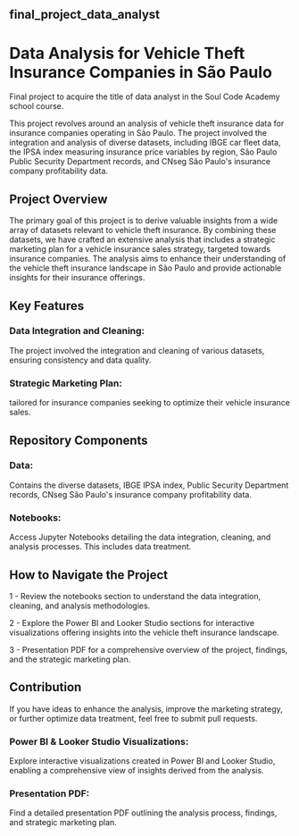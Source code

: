 ## final_project_data_analyst
# Data Analysis for Vehicle Theft Insurance Companies in São Paulo 

Final project to acquire the title of data analyst in the Soul Code Academy school course.

This project revolves around an analysis of vehicle theft insurance data for insurance companies operating in São Paulo. The project involved the integration and analysis of diverse datasets, including IBGE car fleet data, the IPSA index measuring insurance price variables by region, São Paulo Public Security Department records, and CNseg São Paulo's insurance company profitability data.

## Project Overview
The primary goal of this project is to derive valuable insights from a wide array of datasets relevant to vehicle theft insurance. By combining these datasets, we have crafted an extensive analysis that includes a strategic marketing plan for a vehicle insurance sales strategy, targeted towards insurance companies. The analysis aims to enhance their understanding of the vehicle theft insurance landscape in São Paulo and provide actionable insights for their insurance offerings.

## Key Features
### Data Integration and Cleaning: 
The project involved the integration and cleaning of various datasets, ensuring consistency and data quality.

### Strategic Marketing Plan: 
tailored for insurance companies seeking to optimize their vehicle insurance sales.

## Repository Components

### Data: 
Contains the diverse datasets,  IBGE IPSA index, Public Security Department records, CNseg São Paulo's insurance company profitability data.

### Notebooks: 
Access Jupyter Notebooks detailing the data integration, cleaning, and analysis processes. This includes data treatment.

## How to Navigate the Project
1 - Review the notebooks section to understand the data integration, cleaning, and analysis methodologies.

2 - Explore the Power BI and Looker Studio sections for interactive visualizations offering insights into the vehicle theft insurance landscape.

3 - Presentation PDF for a comprehensive overview of the project, findings, and the strategic marketing plan.

## Contribution
If you have ideas to enhance the analysis, improve the marketing strategy, or further optimize data treatment, feel free to submit pull requests.




### Power BI & Looker Studio Visualizations: 
Explore interactive visualizations created in Power BI and Looker Studio, enabling a comprehensive view of insights derived from the analysis.

### Presentation PDF: 
Find a detailed presentation PDF outlining the analysis process, findings, and strategic marketing plan.

